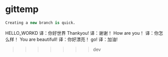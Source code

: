# gittemp

```sql
Creating a new branch is quick.
```
HELLO_WORKD
译：你好世界
Thankyou!
译：谢谢！
How are you！
译：你怎么样！
You are beautifull!
译：你好漂亮！
go!
译：加油!

>>>>>>> dev
